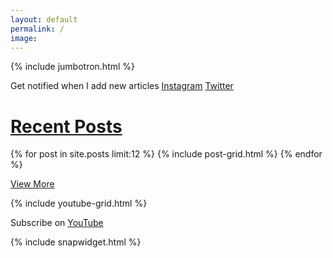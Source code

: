 ```yaml
---
layout: default
permalink: /
image:
---
```


<div id="content" class="main">

<!-- <div class="page-lead" style="background-image:url(/images/2017-king-salmon.jpg)">
    <div class="page-lead-content">
      <div class="page-lead-title">
        <p>Welcome to JS-Outdoors. Hunting and Fishing stories written for and by the Midwestern Outdoorsman. If you have a passion for the outdoors too, then check out some of my most recent adventures below!</p>
        <a class="btn" target="_blank" href="#instagram">Follow Along</a>
        <a class="btn btn-accent" href="#posts">View Posts</a>
      </div>
    </div>
</div> -->

{% include jumbotron.html %}
  

<div class="banner">
  <div class="center">
    <p>
      <span>Get notified when I add new articles </span>
      <span class="buttons">
        <a class="btn-social instagram" target="_blank" href="https://www.instagram.com/jasonswingen/">Instagram</a>
        <a class="btn-social twitter" target="_blank" href="https://twitter.com/jasonswingen">Twitter</a>
      </span>
    </p>
  </div>
</div>




<div id="main" role="main" id="posts">
<div class="wrap">
  <h1><a href="{{ domain }}/blog.html">Recent Posts</a></h1>
    <div class="tiles">
      {% for post in site.posts limit:12 %}
          {% include post-grid.html %}
      {% endfor %}
    </div>
</div>
</div>


<div class="center">
  <p>
    <span class="buttons">
      <a class="btn-accent" href="/blog.html">View More</a>
    </span>
  </p>
</div>

<div class="section">
  <div class="wide">
      {% include youtube-grid.html %}
  </div>
</div>

<div class="banner">
  <div class="center">
    <p>
      <span>Subscribe on </span>
      <span class="buttons">
        <a class="btn-social youtube" target="_blank" href="https://www.youtube.com/channel/UCJuAVRLRC6AFV-YqN1a_6EQ">YouTube</a>
      </span>
    </p>
  </div>
</div>

<div class="section">
   {% include snapwidget.html %}
</div>

</div>
